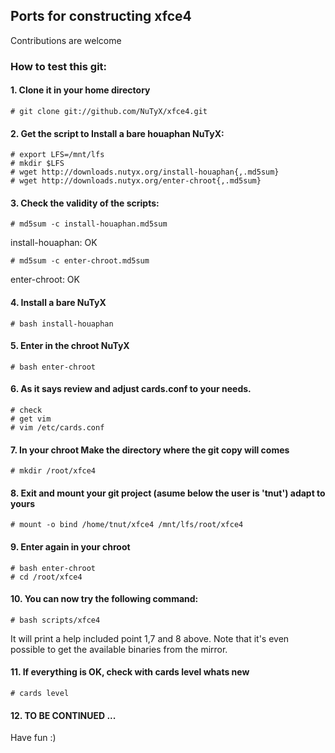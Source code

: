 ## Ports for constructing xfce4

Contributions are welcome

### How to test this git:

#### 1. Clone it in your home directory

    # git clone git://github.com/NuTyX/xfce4.git

#### 2. Get the script to Install a bare houaphan NuTyX:

    # export LFS=/mnt/lfs
    # mkdir $LFS
    # wget http://downloads.nutyx.org/install-houaphan{,.md5sum}
    # wget http://downloads.nutyx.org/enter-chroot{,.md5sum}

#### 3. Check the validity of the scripts:

    # md5sum -c install-houaphan.md5sum

   install-houaphan: OK

    # md5sum -c enter-chroot.md5sum

   enter-chroot: OK

#### 4. Install a bare NuTyX

    # bash install-houaphan

#### 5. Enter in the chroot NuTyX

    # bash enter-chroot

#### 6. As it says review and adjust cards.conf to your needs.

    # check
    # get vim
    # vim /etc/cards.conf


#### 7. In your chroot Make the directory where the git copy will comes

    # mkdir /root/xfce4

#### 8. Exit and mount your git project (asume below the user is 'tnut') adapt to yours

    # mount -o bind /home/tnut/xfce4 /mnt/lfs/root/xfce4

#### 9. Enter again in your chroot

    # bash enter-chroot
    # cd /root/xfce4

#### 10. You can now try the following command:

    # bash scripts/xfce4

It will print a help included point 1,7 and 8 above. Note that it's even possible to get the available binaries from the mirror.


#### 11. If everything is OK, check with cards level whats new

    # cards level

#### 12. TO BE CONTINUED ...

Have fun :)
